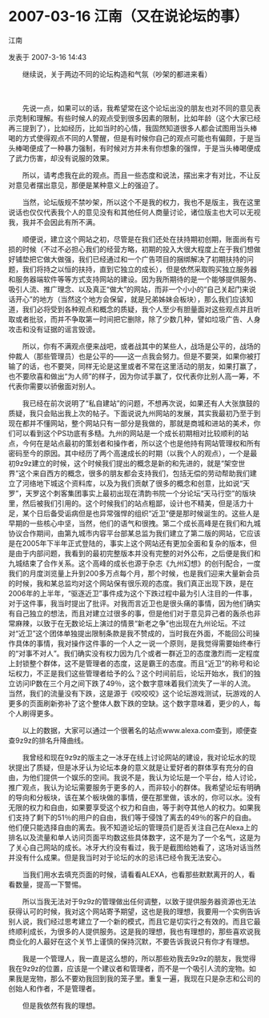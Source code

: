 # 2007-03-16 江南（又在说论坛的事）

江南

发表于 2007-3-16 14:43

　　继续说，关于两边不同的论坛构造和气氛（吵架的都进来看）

　　

　　先说一点，如果可以的话，我希望常在这个论坛出没的朋友也对不同的意见表示克制和理解。有些时候人的观点受到很多因素的限制，比如年龄（这个大家已经再三提到了），比如经历，比如当时的心情，我固然知道很多人都会试图用当头棒喝的方式使得观点不同的人警醒，但是有时候你自己的观点可能也有偏颇，于是当头棒喝便成了一种暴力强制，有时候对方并未有你想象的强悍，于是当头棒喝便成了武力伤害，却没有说服的效果。

　　所以，请考虑我在此的观点。而且一些态度和说法，摆出来才有对比，不让反对意见者摆出意见，那便是某种意义上的强迫了。

　　当然，论坛版规不禁吵架，所以这个不是我的权力，我也不是版主，我在这里说话也仅仅代表我个人的意见没有和其他任何人商量讨论，诸位版主也大可以无视我，我并不会因此有所不满。

　　顺便说，建立这个网站之初，尽管是在我们还处在扶持期初创期，账面尚有亏损的时候（不过不必担心我们的经营方略，初期的投入大很大程度上在于我们想做好铺垫把它做大做强，我们已经通过和一个广告项目的捆绑解决了初期扶持的问题，我们将持之以恒的扶持，直到它独立的成长），但是依然采取购买独立服务器和服务器端软件等等方式支持网站的建设。因为我所期待的是一个能够提供服务、吸引人流、推广理念、以及真正“做大”的网站，而非一个小小的“自己关起门来说话开心”的地方（当然这个地方会保留，就是兄弟姊妹会板块），那么我们应该知道，我们必将受到各种观点和概念的质疑，我个人至少有胆量面对这些观点并且听取或者批驳，而并不争取第一时间把它删除，除了少数几种，譬如垃圾广告、人身攻击和没有证据的谣言毁谤。

　　所以，你有不满观点便来战吧，或者战其中的某些人，战场是公平的，战场的仲裁人（那些管理员）也是公平的——这一点我会努力。但是不要哭，如果你被打输了的话，也不要哭，同样无论是这里或者不常在这里活动的朋友，如果打赢了，也不要欣喜和做出“为人师”的样子，因为你试手赢了，仅代表你比别人高一筹，不代表你需要以骄傲面对别人。

　　我已经在前次说明了“私自建站”的问题，不想再次说，如果还有人大张旗鼓的质疑，我只会贴出我上次的帖子。下面说说九州网站的发展，其实我最初乃至于到现在都并不懂网站，整个网站只有一部分是我做的，那就是商城和进站的美术，你们可以看到这个PS功底有多糙。九州的网站是一个成长初期相对比较顺利的站点，今何在是站点最初的策划者和操作者，所以这个也是他持有网站管理权和所有密码至今的原因。其中经历了两个高速成长的时期（以我个人的观点），一个是最初9z9z建立的时候，这个时候我们提出的概念是新的和先进的，就是“架空世界”这个来自西方的概念，很多的朋友都会支持我们，包括无偿的劳动帮助我们建立了河络地下城这个资料库，以及为我们贡献了很多的概念和创意，比如说“天罗”，天罗这个刺客集团事实上最初出现在清韵书院一个分论坛“天马行空”的版块里，然后被我们引用的。这个时候我们的站点粗鄙，设计也不精美，但是活力十足，某个日后备受诟病但是也异常强悍的组织“近卫”便是那时候诞生的。这些人是早期的一些核心中坚，当然，他们的语气和很拽。第二个成长高峰是在我们和九城协议合作期间，由第九城市内容平台部某总监为我们建立了第二版的网站，它应该是在2005年下半年正式登陆的，事实上这个网站还有更加全面和复杂的版本，但是由于内部问题，我看到的最初完整版本并没有完整的对外公布，之后便是我们和九城结束了合作关系。这个高峰的成长也源于杂志《九州幻想》的创刊配合，一度我们的月度浏览量上升到200多万点每个月，那个时候，也是我们迎来大量新会员的时候，我和某总监均对这个网站保有很乐观的态度。我们真正出现下跌，是在2006年的上半年，“驱逐近卫”事件成为这个下跌过程中最为引人注目的一件事，对于这件事，我当时提出了批评。对我而言近卫也是很头痛的事情，因为他们确实有自己独立的想法，而且对建立过很多的事，但是他们对于意见异己者的轰杀也非常麻辣，以致于在无数论坛上演过的情景“新老之争”也出现在九州论坛。不过对“近卫”这个团体单独提出限制条款是我不赞成的，当时我在外面，不能回公司操作具体的事情，我对操作这件事的一个人之一说一个原则，是我觉得需要始终奉行的“对事不对人”。我们确实没有权力因为几个或者一群近卫的态度激烈而一定程度上封锁整个群体，这不是管理者的态度，这是霸王的态度。而且“近卫”的称号和论坛权力，不正是我们这些管理者给予的么？这个时间前后，论坛开始水，我们的独立访问IP数在三个月之间下跌了49％，这个数字意味着我们流失了一半的人流。当然，我们的流量没有下跌，这是源于《咬咬咬》这个论坛游戏测试，玩游戏的人更多的页面刷新弥补了这个整体人数下跌的空缺。这个数字意味着，更少的人，每个人刷得更多。

　　以上的数据，大家可以通过一个很著名的站点www.alexa.com查到，顺便查查9z9z的排名升降曲线。

　　我曾经和现在9z9z的版主之一冰牙在线上讨论网站的建设，我对论坛水的现状提出了质疑，但是冰牙认为论坛本身的意义就是让爱好者的群体享有充分的自由，为他们提供一个娱乐的空间。我说不是，我认为论坛是一个平台，给人讨论，推广观点，我认为论坛需要服务于更多的人，而非较小的群体。我希望论坛有明确的导向和分板块，该在某个板块做的事情，便在那里做，该水的，你可以水。没有无限的权力和自由，如果要享受这个权力和自由，等于剥夺其他人的权力。如果我们支持了剩下的51％的用户的自由，我们等于侵蚀了离去的49％的客户的自由。他们便只能选择自由的离去。我不知道论坛的管理员们是否关注自己在Alexa上的排名以及流量和单人访问页面平均数这些具体数字，这不是为了一个名气，这是为了关心自己网站的成长。冰牙大约没有看过，我于是截图给她看了，这场对话当然并没有什么成果。但是我当时对于论坛的水的忌讳已经令我无法安心。

　　当我们用水去填充页面的时候，请看看ALEXA，也看那些默默离开的人，看看数量，提高一下警惕。

　　所以当我无法对于9z9z的管理做出任何调整，以致于提供服务器资源也无法获得认可的时候，我对这个网站寄予期望，这也是我的理想，我要用一个实例告诉别人说，我们经过思考建立了一个新的模式，而且它是切实行之有效的。而且它最终顺利成长，为很多的人提供服务。这是我的理想，我也有理想的，那些喜欢说我商业化的人最好在这个关节上谨慎的保持沉默，不要告诉我说只有你才有理想。

　　我是一个管理人，我一直是这么想的，所以那些劝我去9z9z的朋友，我觉得我在9z9z的位置，应该是一个建议者和管理者，而不是一个吸引人流的宠物。如果我是宠物，那么不要劝我回到我的笼子里。重复一遍，我现在只是杂志和公司的创始人和作者，不是管理者。

　　但是我依然有我的理想。
